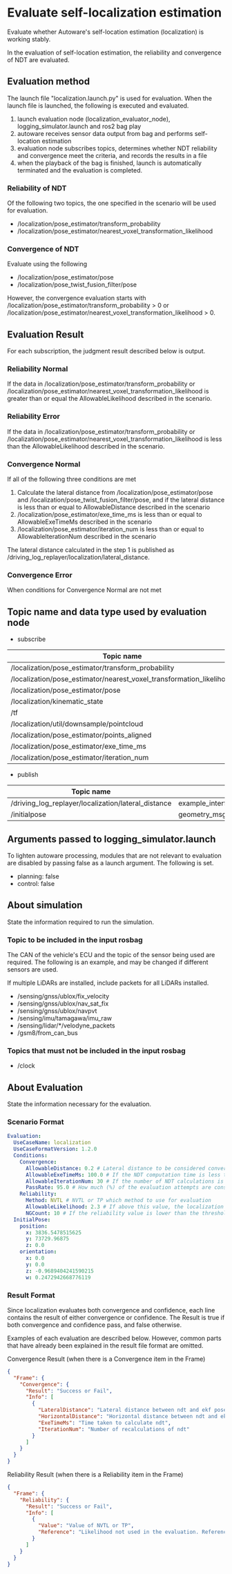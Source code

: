 # Evaluate self-localization estimation

Evaluate whether Autoware's self-location estimation (localization) is working stably.

In the evaluation of self-location estimation, the reliability and convergence of NDT are evaluated.

## Evaluation method

The launch file "localization.launch.py" is used for evaluation.
When the launch file is launched, the following is executed and evaluated.

1. launch evaluation node (localization_evaluator_node), logging_simulator.launch and ros2 bag play
2. autoware receives sensor data output from bag and performs self-location estimation
3. evaluation node subscribes topics, determines whether NDT reliability and convergence meet the criteria, and records the results in a file
4. when the playback of the bag is finished, launch is automatically terminated and the evaluation is completed.

### Reliability of NDT

Of the following two topics, the one specified in the scenario will be used for evaluation.

- /localization/pose_estimator/transform_probability
- /localization/pose_estimator/nearest_voxel_transformation_likelihood

### Convergence of NDT

Evaluate using the following

- /localization/pose_estimator/pose
- /localization/pose_twist_fusion_filter/pose

However, the convergence evaluation starts with /localization/pose_estimator/transform_probability > 0 or /localization/pose_estimator/nearest_voxel_transformation_likelihood > 0.

## Evaluation Result

For each subscription, the judgment result described below is output.

### Reliability Normal

If the data in /localization/pose_estimator/transform_probability or /localization/pose_estimator/nearest_voxel_transformation_likelihood is greater than or equal the AllowableLikelihood described in the scenario.

### Reliability Error

If the data in /localization/pose_estimator/transform_probability or /localization/pose_estimator/nearest_voxel_transformation_likelihood is less than the AllowableLikelihood described in the scenario.

### Convergence Normal

If all of the following three conditions are met

1. Calculate the lateral distance from /localization/pose_estimator/pose and /localization/pose_twist_fusion_filter/pose, and if the lateral distance is less than or equal to AllowableDistance described in the scenario
2. /localization/pose_estimator/exe_time_ms is less than or equal to AllowableExeTimeMs described in the scenario
3. /localization/pose_estimator/iteration_num is less than or equal to AllowableIterationNum described in the scenario

The lateral distance calculated in the step 1 is published as /driving_log_replayer/localization/lateral_distance.

### Convergence Error

When conditions for Convergence Normal are not met

## Topic name and data type used by evaluation node

- subscribe

| Topic name                                                           | Data type                             |
| -------------------------------------------------------------------- | ------------------------------------- |
| /localization/pose_estimator/transform_probability                   | tier4_debug_msgs::msg::Float32Stamped |
| /localization/pose_estimator/nearest_voxel_transformation_likelihood | tier4_debug_msgs::msg::Float32Stamped |
| /localization/pose_estimator/pose                                    | geometry_msgs::msg::PoseStamped       |
| /localization/kinematic_state                                        | nav_msgs::msg::Odometry               |
| /tf                                                                  | tf2_msgs/msg/TFMessage                |
| /localization/util/downsample/pointcloud                             | sensor_msgs::msg::PointCloud2         |
| /localization/pose_estimator/points_aligned                          | sensor_msgs::msg::PointCloud2         |
| /localization/pose_estimator/exe_time_ms                             | tier4_debug_msgs::msg::Float32Stamped |
| /localization/pose_estimator/iteration_num                           | tier4_debug_msgs::msg::Int32Stamped   |

- publish

| Topic name                                          | Data type                                     |
| --------------------------------------------------- | --------------------------------------------- |
| /driving_log_replayer/localization/lateral_distance | example_interfaces::msg::Float64              |
| /initialpose                                        | geometry_msgs::msg::PoseWithCovarianceStamped |

## Arguments passed to logging_simulator.launch

To lighten autoware processing, modules that are not relevant to evaluation are disabled by passing false as a launch argument.
The following is set.

- planning: false
- control: false

## About simulation

State the information required to run the simulation.

### Topic to be included in the input rosbag

The CAN of the vehicle's ECU and the topic of the sensor being used are required.
The following is an example, and may be changed if different sensors are used.

If multiple LiDARs are installed, include packets for all LiDARs installed.

- /sensing/gnss/ublox/fix_velocity
- /sensing/gnss/ublox/nav_sat_fix
- /sensing/gnss/ublox/navpvt
- /sensing/imu/tamagawa/imu_raw
- /sensing/lidar/\*/velodyne_packets
- /gsm8/from_can_bus

### Topics that must not be included in the input rosbag

- /clock

## About Evaluation

State the information necessary for the evaluation.

### Scenario Format

```yaml
Evaluation:
  UseCaseName: localization
  UseCaseFormatVersion: 1.2.0
  Conditions:
    Convergence:
      AllowableDistance: 0.2 # Lateral distance to be considered convergence
      AllowableExeTimeMs: 100.0 # If the NDT computation time is less than or equal to this value, it is considered successful.
      AllowableIterationNum: 30 # If the number of NDT calculations is less than or equal to this value, it is considered a success.
      PassRate: 95.0 # How much (%) of the evaluation attempts are considered successful.
    Reliability:
      Method: NVTL # NVTL or TP which method to use for evaluation
      AllowableLikelihood: 2.3 # If above this value, the localization reliability value is considered normal.
      NGCount: 10 # If the reliability value is lower than the threshold value for more than this number in the sequence. the evaluation is considered to have failed.
  InitialPose:
    position:
      x: 3836.5478515625
      y: 73729.96875
      z: 0.0
    orientation:
      x: 0.0
      y: 0.0
      z: -0.9689404241590215
      w: 0.2472942668776119
```

### Result Format

Since localization evaluates both convergence and confidence, each line contains the result of either convergence or confidence.
The Result is true if both convergence and confidence pass, and false otherwise.

Examples of each evaluation are described below.
However, common parts that have already been explained in the result file format are omitted.

Convergence Result (when there is a Convergence item in the Frame)

```json
{
  "Frame": {
    "Convergence": {
      "Result": "Success or Fail",
      "Info": [
        {
          "LateralDistance": "Lateral distance between ndt and ekf pose",
          "HorizontalDistance": "Horizontal distance between ndt and ekf. Reference value",
          "ExeTimeMs": "Time taken to calculate ndt",
          "IterationNum": "Number of recalculations of ndt"
        }
      ]
    }
  }
}
```

Reliability Result (when there is a Reliability item in the Frame)

```json
{
  "Frame": {
    "Reliability": {
      "Result": "Success or Fail",
      "Info": [
        {
          "Value": "Value of NVTL or TP",
          "Reference": "Likelihood not used in the evaluation. Reference value; if Value is NVTL, TP is entered."
        }
      ]
    }
  }
}
```
